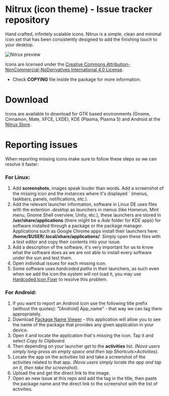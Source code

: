 Nitrux (icon theme) - Issue tracker repository
============

Hand crafted, infinitely scalable icons. Nitrux is a simple, clean and minimal icon set that has been consistently designed to add the finishing touch to your desktop.

![Nitrux preview](http://fc03.deviantart.net/fs70/f/2013/360/b/7/nitrux_by_deviantn7k1-d4utllr.png "Hand crafted, infinitely scalable icons.")

Icons are licensed under the [Creative Commons Attribution-NonCommercial-NoDerivatives International 4.0 License](https://creativecommons.org/licenses/by-nc-nd/4.0/).

* Check **COPYING** file inside the package for more information.

Download
========

Icons are available to download for GTK based environments (Gnome, Cinnamon, Mate, XFCE, LXDE), KDE (Plasma, Plasma 5) and Android at the [Nitrux Store](http://nitrux.in/store).

Reporting issues
================

When reporting missing icons make sure to follow these steps so we can resolve it faster:

### For Linux:

1. Add **screenshots**, images speak louder than words. Add a screenshot of the missing icon and the instances where it's displayed  ` (menus, taskbars, panels, notifications, etc.).
2. Add the relevant launcher information, software in Linux DE uses files with the extention *.desktop* as launchers in menus (like Homerun, Mint menu, Gnome Shell overview, Unity, etc.), these launchers are stored in **/usr/share/applications** (there might be a */kde* folder for KDE apps) for software installed through a package or the package manager. Applications such as Google Chrome apps install their launchers here: **/home/$USER/.local/share/applications/**. Simply open these files with a text editor and copy their contents into your issue.
3. Add a description of the software, it's very important for us to know what the software does as we are not able to install every software under the sun and test them.
4. Open individual issues for each missing icon.
5. Some software uses *hardcoded paths* in their launchers, as such even when we add the icon the system will not load it, you may use [Hardcoded Icon Fixer](https://github.com/Foggalong/hardcode-fixer) to resolve this problem.

### For Android:

1. If you want to report an Android icon use the following title prefix (without the quotes): "[Android] App_name" - that way we can tag them appropriately.
2. Download [Package Name Viewer](https://play.google.com/store/apps/details?id=com.gijoon.pkgnameviewer) - this application will allow you to see the name of the package that provides any given application in your device.
3. Open it and locate the application that's missing the icon. Tap it and select *Copy to Clipboard*.
4. Then depending on your launcher get to the **activities** list. *(Nova users simply long-press an empty space and then tap *Shortcuts*>*Activities*)*.
5. Locate the app on the activities list and take a screenshot of the activities related to that app. *(Nova users simply locate the app and tap on it, then take the screenshot)*.
6. Upload the and get the direct link to the image.
7. Open an new issue at this repo and add the tag in the title, then paste the package name and the direct link to the screenshot with the list of activities.
